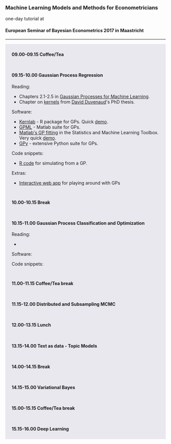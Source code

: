 <style>
.fullgreydiv {
  background-color: #E8E8EE;
  padding: 5px 20px;
}
</style>


### Machine Learning Models and Methods for Econometricians
				
one-day tutorial at

#### European Seminar of Bayesian Econometrics 2017 in Maastricht

---





<div class="fullgreydiv"> 
<h4>09.00-09.15 Coffee/Tea</h4>
</div>
<hline>

<div class="fullgreydiv"> 
<h4>09.15-10.00 Gaussian Process Regression</h4>
Reading: 

- Chapters 2.1-2.5 in [Gaussian Processes for Machine Learning](http://www.gaussianprocess.org/gpml/chapters/RW.pdf).
- Chapter on [kernels](https://raw.githubusercontent.com/duvenaud/phd-thesis/master/kernels.pdf) from [David Duvenaud](http://www.cs.toronto.edu/~duvenaud/)'s PhD thesis.

Software:

- [Kernlab](https://cran.r-project.org/web/packages/kernlab/index.html) - R package for GPs. Quick [demo](https://github.com/mattiasvillani/ESOBE2017/raw/master/Code/KernLabDemo.R).
- [GPML](http://www.gaussianprocess.org/gpml/code/matlab/doc/) - Matlab suite for GPs.
- [Matlab's GP fitting](https://se.mathworks.com/help/stats/gaussian-process-regression.html) in the Statistics and Machine Learning Toolbox. Very quick [demo](https://github.com/mattiasvillani/ESOBE2017/blob/master/Code/MatlabGPexample.m). 
- [GPy](https://sheffieldml.github.io/GPy/) - extensive Python suite for GPs.

Code snippets:

- [R code](https://github.com/mattiasvillani/ESOBE2017/raw/master/Code/GaussianProcesses.R) for simulating from a GP.

Extras:

- [Interactive web app](https://skaae.shinyapps.io/test_project/) for playing around with GPs

</div>
<hline>

<div class="fullgreydiv"> 
<h4>10.00-10.15 Break</h4>
</div>
<hline>

<div class="fullgreydiv"> 
<h4>10.15-11.00 Gaussian Process Classification and Optimization</h4>
Reading:

- 

Software:

Code snippets:


</div>
<hline>

<div class="fullgreydiv"> 
<h4>11.00-11.15 Coffee/Tea break</h4>
</div>
<hline>

<div class="fullgreydiv"> 
<h4>11.15-12.00 Distributed and Subsampling MCMC</h4>
</div>
<hline>

<div class="fullgreydiv"> 
<h4>12.00-13.15 Lunch</h4>
</div>
<hline>

<div class="fullgreydiv"> 
<h4>13.15-14.00 Text as data - Topic Models</h4>
</div>
<hline>

<div class="fullgreydiv"> 
<h4>14.00-14.15 Break</h4>
</div>
<hline>

<div class="fullgreydiv"> 
<h4>14.15-15.00 Variational Bayes</h4>
</div>
<hline>

<div class="fullgreydiv"> 
<h4>15.00-15.15 Coffee/Tea break</h4>
</div>
<hline>

<div class="fullgreydiv"> 
<h4>15.15-16.00 Deep Learning</h4>
</div>
<hline>

